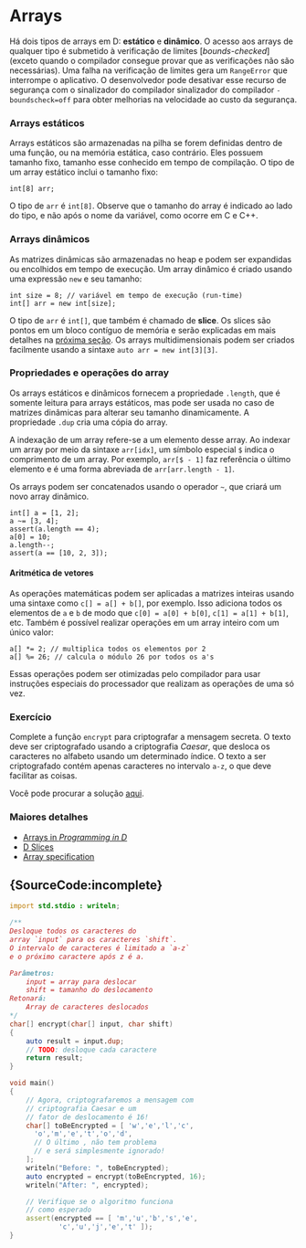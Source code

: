 # Arrays

Há dois tipos de arrays em D: **estático** e **dinâmico**.
O acesso aos arrays de qualquer tipo é submetido à verificação de limites [_bounds-checked_]
(exceto quando o compilador consegue provar que as verificações não são necessárias).
Uma falha na verificação de limites gera um `RangeError` que interrompe o aplicativo.
O desenvolvedor pode desativar esse recurso de segurança com o sinalizador do compilador
sinalizador do compilador `-boundscheck=off`
para obter melhorias na velocidade ao custo da segurança.

### Arrays estáticos

Arrays estáticos são armazenadas na pilha se forem definidas dentro de uma função,
ou na memória estática, caso contrário. Eles possuem tamanho fixo,
tamanho esse conhecido em tempo de compilação. O tipo de um array estático inclui
o tamanho fixo:

    int[8] arr;

O tipo de `arr` é `int[8]`. Observe que o tamanho do array é indicado
ao lado do tipo, e não após o nome da variável, como ocorre em C e C++.

### Arrays dinâmicos

As matrizes dinâmicas são armazenadas no heap e podem ser expandidas
ou encolhidos em tempo de execução. Um array dinâmico é criado usando
uma expressão `new` e seu tamanho:

    int size = 8; // variável em tempo de execução (run-time)
    int[] arr = new int[size];

O tipo de `arr` é `int[]`, que também é chamado de **slice**. Os slices
são pontos em um bloco contíguo de memória e serão explicadas
em mais detalhes na [próxima seção](basics/slices).
Os arrays multidimensionais podem ser criados facilmente
usando a sintaxe `auto arr = new int[3][3]`.

### Propriedades e operações do array

Os arrays estáticos e dinâmicos fornecem a propriedade `.length`,
que é somente leitura para arrays estáticos, mas pode ser usada no caso de
matrizes dinâmicas para alterar seu tamanho dinamicamente. A propriedade
`.dup` cria uma cópia do array.

A indexação de um array refere-se a um elemento desse array.
Ao indexar um array por meio da sintaxe `arr[idx]`, um símbolo especial
`$` indica o comprimento de um array. Por exemplo, `arr[$ - 1]` faz referência
o último elemento e é uma forma abreviada de `arr[arr.length - 1]`.

Os arrays podem ser concatenados usando o operador `~`, que
criará um novo array dinâmico.

    int[] a = [1, 2];
    a ~= [3, 4];
    assert(a.length == 4);
    a[0] = 10;
    a.length--;
    assert(a == [10, 2, 3]);

#### Aritmética de vetores

As operações matemáticas podem
ser aplicadas a matrizes inteiras usando uma sintaxe como `c[] = a[] + b[]`, por exemplo.
Isso adiciona todos os elementos de `a` e `b` de modo que
`c[0] = a[0] + b[0]`, `c[1] = a[1] + b[1]`, etc. Também é possível
realizar operações em um array inteiro com um único
valor:

    a[] *= 2; // multiplica todos os elementos por 2
    a[] %= 26; // calcula o módulo 26 por todos os a's

Essas operações podem ser otimizadas
pelo compilador para usar instruções especiais do processador que
realizam as operações de uma só vez.

### Exercício

Complete a função `encrypt` para criptografar a mensagem secreta.
O texto deve ser criptografado usando a criptografia *Caesar*,
que desloca os caracteres no alfabeto usando um determinado índice.
O texto a ser criptografado contém apenas caracteres no intervalo `a-z`,
o que deve facilitar as coisas.

Você pode procurar a solução [aqui](https://github.com/dlang-tour/core/issues/227).

### Maiores detalhes

- [Arrays in _Programming in D_](http://ddili.org/ders/d.en/arrays.html)
- [D Slices](https://dlang.org/d-array-article.html)
- [Array specification](https://dlang.org/spec/arrays.html)

## {SourceCode:incomplete}

```d
import std.stdio : writeln;

/**
Desloque todos os caracteres do
array `input` para os caracteres `shift`.
O intervalo de caracteres é limitado a `a-z`
e o próximo caractere após z é a.

Parâmetros:
    input = array para deslocar
    shift = tamanho do deslocamento
Retonará:
    Array de caracteres deslocados
*/
char[] encrypt(char[] input, char shift)
{
    auto result = input.dup;
    // TODO: desloque cada caractere
    return result;
}

void main()
{
    // Agora, criptografaremos a mensagem com
    // criptografia Caesar e um
    // fator de deslocamento é 16!
    char[] toBeEncrypted = [ 'w','e','l','c',
      'o','m','e','t','o','d',
      // O último , não tem problema
      // e será simplesmente ignorado!
    ];
    writeln("Before: ", toBeEncrypted);
    auto encrypted = encrypt(toBeEncrypted, 16);
    writeln("After: ", encrypted);

    // Verifique se o algoritmo funciona
    // como esperado
    assert(encrypted == [ 'm','u','b','s','e',
            'c','u','j','e','t' ]);
}
```
